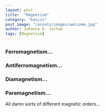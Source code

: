 ```yaml
---
layout: post
title:  "Magnetism"
category: "basics"
post_image: "/assets/images/welcome.jpg"
author: Johanna K. Jochum
tags: [Magnetism]
---
```

### Ferromagnetism...

### Antiferromagnetism...

### Diamagnetism...

### Paramagnetism...

All damn sorts of different magnetic orders...


